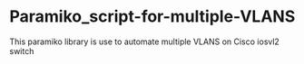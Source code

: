 # Paramiko_script-for-multiple-VLANS
This paramiko library is use to automate multiple VLANS on Cisco iosvl2 switch
